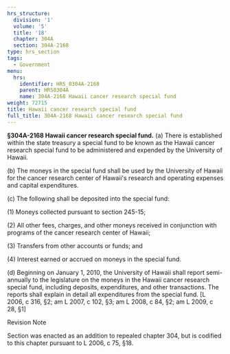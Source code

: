 ```yaml
---
hrs_structure:
  division: '1'
  volume: '5'
  title: '18'
  chapter: 304A
  section: 304A-2168
type: hrs_section
tags:
  - Government
menu:
  hrs:
    identifier: HRS_0304A-2168
    parent: HRS0304A
    name: 304A-2168 Hawaii cancer research special fund
weight: 72715
title: Hawaii cancer research special fund
full_title: 304A-2168 Hawaii cancer research special fund
---
```

**§304A-2168 Hawaii cancer research special fund.** (a) There is established within the state treasury a special fund to be known as the Hawaii cancer research special fund to be administered and expended by the University of Hawaii.

(b) The moneys in the special fund shall be used by the University of Hawaii for the cancer research center of Hawaii's research and operating expenses and capital expenditures.

(c) The following shall be deposited into the special fund:

(1) Moneys collected pursuant to section 245-15;

(2) All other fees, charges, and other moneys received in conjunction with programs of the cancer research center of Hawaii;

(3) Transfers from other accounts or funds; and

(4) Interest earned or accrued on moneys in the special fund.

(d) Beginning on January 1, 2010, the University of Hawaii shall report semi-annually to the legislature on the moneys in the Hawaii cancer research special fund, including deposits, expenditures, and other transactions. The reports shall explain in detail all expenditures from the special fund. [L 2006, c 316, §2; am L 2007, c 102, §3; am L 2008, c 84, §2; am L 2009, c 28, §1]

Revision Note

Section was enacted as an addition to repealed chapter 304, but is codified to this chapter pursuant to L 2006, c 75, §18.